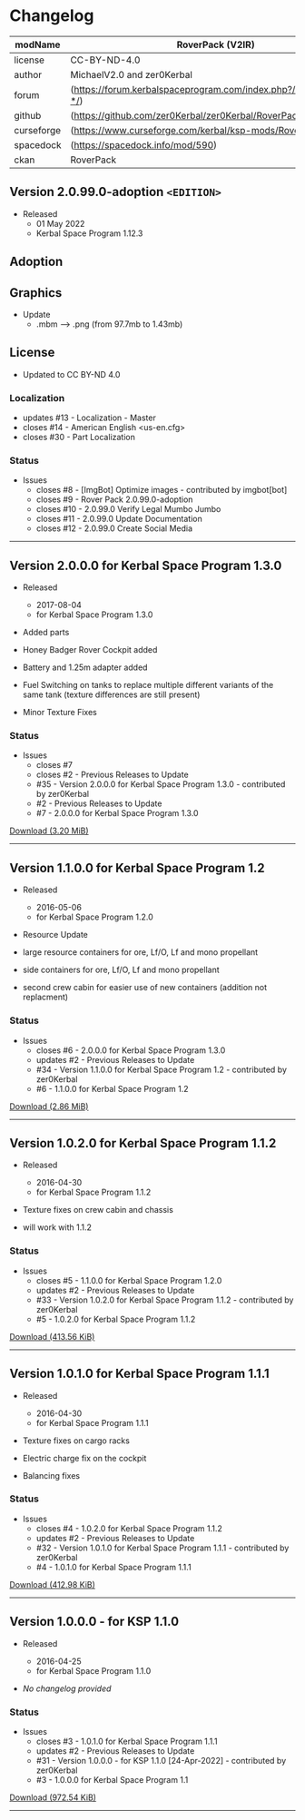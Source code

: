 # Changelog  

| modName    | RoverPack (V2IR)                                                  |
| ---------- | ----------------------------------------------------------------- |
| license    | CC-BY-ND-4.0                                                      |
| author     | MichaelV2.0 and zer0Kerbal                                        |
| forum      | (https://forum.kerbalspaceprogram.com/index.php?/topic/207911-*/) |
| github     | (https://github.com/zer0Kerbal/zer0Kerbal/RoverPack)              |
| curseforge | (https://www.curseforge.com/kerbal/ksp-mods/RoverPack)            |
| spacedock  | (https://spacedock.info/mod/590)                                  |
| ckan       | RoverPack                                                         |

## Version 2.0.99.0-adoption `<EDITION>`

* Released
  * 01 May 2022
  * Kerbal Space Program 1.12.3

## Adoption

## Graphics

* Update
  * .mbm --> .png (from 97.7mb to 1.43mb)

## License

* Updated to CC BY-ND 4.0

### Localization

* updates #13 - Localization - Master
* closes #14 - American English <us-en.cfg>
* closes #30 - Part Localization

### Status

* Issues
  * closes #8 - [ImgBot] Optimize images - contributed by imgbot[bot]
  * closes #9 - Rover Pack 2.0.99.0-adoption <NAME>
  * closes #10 - 2.0.99.0 Verify Legal Mumbo Jumbo
  * closes #11 - 2.0.99.0 Update Documentation
  * closes #12 - 2.0.99.0 Create Social Media

---

## Version 2.0.0.0 for Kerbal Space Program 1.3.0

* Released
  * 2017-08-04
  * for Kerbal Space Program 1.3.0

* Added parts
* Honey Badger Rover Cockpit added
* Battery and 1.25m adapter added
* Fuel Switching on tanks to replace multiple different variants of the same tank (texture differences are still present)
* Minor Texture Fixes

### Status

* Issues
  * closes #7
  * closes #2 - Previous Releases to Update
  * #35 - Version 2.0.0.0 for Kerbal Space Program 1.3.0 - contributed by zer0Kerbal
  * #2 - Previous Releases to Update
  * #7 - 2.0.0.0 for Kerbal Space Program 1.3.0

[Download (3.20 MiB)](https://spacedock.info/mod/590/Version_2.0%20Industries%20Rover%20Pack./download/2.0.0)

---

## Version 1.1.0.0 for Kerbal Space Program 1.2

* Released
  * 2016-05-06
  * for Kerbal Space Program 1.2.0

* Resource Update
* large resource containers for ore, Lf/O, Lf and mono propellant
* side containers for ore, Lf/O, Lf and mono propellant
* second crew cabin for easier use of new containers (addition not replacment)

### Status

* Issues
  * closes #6 - 2.0.0.0 for Kerbal Space Program 1.3.0
  * updates #2 - Previous Releases to Update
  * #34 - Version 1.1.0.0 for Kerbal Space Program 1.2 - contributed by zer0Kerbal
  * #6 - 1.1.0.0 for Kerbal Space Program 1.2

[Download (2.86 MiB)](https://spacedock.info/mod/590/Version_2.0%20Industries%20Rover%20Pack./download/1.1.0)

---

## Version 1.0.2.0 for Kerbal Space Program 1.1.2

* Released
  * 2016-04-30
  * for Kerbal Space Program 1.1.2

* Texture fixes on crew cabin and chassis
* will work with 1.1.2

### Status

* Issues
  * closes #5 - 1.1.0.0 for Kerbal Space Program 1.2.0
  * updates #2 - Previous Releases to Update
  * #33 - Version 1.0.2.0 for Kerbal Space Program 1.1.2 - contributed by zer0Kerbal
  * #5 - 1.0.2.0 for Kerbal Space Program 1.1.2

[Download (413.56 KiB)](https://spacedock.info/mod/590/Version_2.0%20Industries%20Rover%20Pack./download/1.0.2)

---

## Version 1.0.1.0 for Kerbal Space Program 1.1.1

* Released
  * 2016-04-30
  * for Kerbal Space Program 1.1.1

* Texture fixes on cargo racks
* Electric charge fix on the cockpit
* Balancing fixes

### Status

* Issues
  * closes #4 - 1.0.2.0 for Kerbal Space Program 1.1.2
  * updates #2 - Previous Releases to Update
  * #32 - Version 1.0.1.0 for Kerbal Space Program 1.1.1 - contributed by zer0Kerbal
  * #4 - 1.0.1.0 for Kerbal Space Program 1.1.1

[Download (412.98 KiB)](https://spacedock.info/mod/590/Version_2.0%20Industries%20Rover%20Pack./download/1.0.1)

---

## Version 1.0.0.0 - for KSP 1.1.0

* Released
  * 2016-04-25
  * for Kerbal Space Program 1.1.0

* *No changelog provided*

### Status

* Issues
  * closes #3 - 1.0.1.0 for Kerbal Space Program 1.1.1
  * updates #2 - Previous Releases to Update
  * #31 - Version 1.0.0.0 - for KSP 1.1.0 [24-Apr-2022] - contributed by zer0Kerbal
  * #3 - 1.0.0.0 for Kerbal Space Program 1.1

[Download (972.54 KiB)](https://spacedock.info/mod/590/Version_2.0%20Industries%20Rover%20Pack./download/1.0.0)

---
